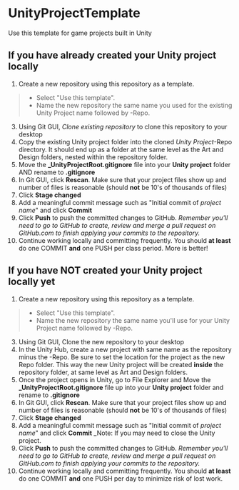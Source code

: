 # UnityProjectTemplate
Use this template for game projects built in Unity

## If you have already created your Unity project locally
1. Create a new repository using this repository as a template. 
>* Select "Use this template".  
>* Name the new repository the same name you used for the existing Unity Project name followed by -Repo.   
3. Using Git GUI, _Clone existing repository_  to clone this repository to your desktop
4. Copy the existing Unity project folder into the cloned _Unity Project_-Repo directory.  It should end up as a folder at the same level as the Art and Design folders, nested within the repository folder.
5. Move the **_UnityProjectRoot.gitignore** file into your **Unity project** folder AND rename to **.gitignore**
6. In Git GUI, click **Rescan**.  Make sure that your project files show up and number of files is reasonable (should **not** be 10's of thousands of files)
7. Click **Stage changed**
8. Add a meaningful commit message such as "Initial commit of _project name_" and click **Commit**
9. Click **Push** to push the committed changes to GitHub.  _Remember you'll need to go to GitHub to create, review and merge a pull request on GitHub.com to finish applying your commits to the repository._
11. Continue working locally and committing frequently.  You should **at least** do one COMMIT **and** one PUSH per class period.  More is better!

## If you have NOT created your Unity project locally yet
1. Create a new repository using this repository as a template. 
>* Select "Use this template".  
>* Name the new repository the same name you'll use for your Unity Project name followed by -Repo.
3. Using Git GUI, Clone the new repository to your desktop
4. In the Unity Hub, create a new project with same name as the repository minus the -Repo.  Be sure to set the location for the project as the new Repo folder.  This way the new Unity project will be created __inside__ the repository folder, at same level as Art and Design folders.
5. Once the project opens in Unity, go to File Explorer and Move the **_UnityProjectRoot.gitignore** file up into your **Unity project** folder and rename to **.gitignore**
7. In Git GUI, click **Rescan**.  Make sure that your project files show up and number of files is reasonable (should **not** be 10's of thousands of files)
8. Click **Stage changed**
9. Add a meaningful commit message such as "Initial commit of _project name_" and click **Commit**  _Note: If you may need to close the Unity project. 
10. Click **Push** to push the committed changes to GitHub.  _Remember you'll need to go to GitHub to create, review and merge a pull request on GitHub.com to finish applying your commits to the repository._
11. Continue working locally and committing frequently.  You should **at least** do one COMMIT **and** one PUSH per day to minimize risk of lost work.  

